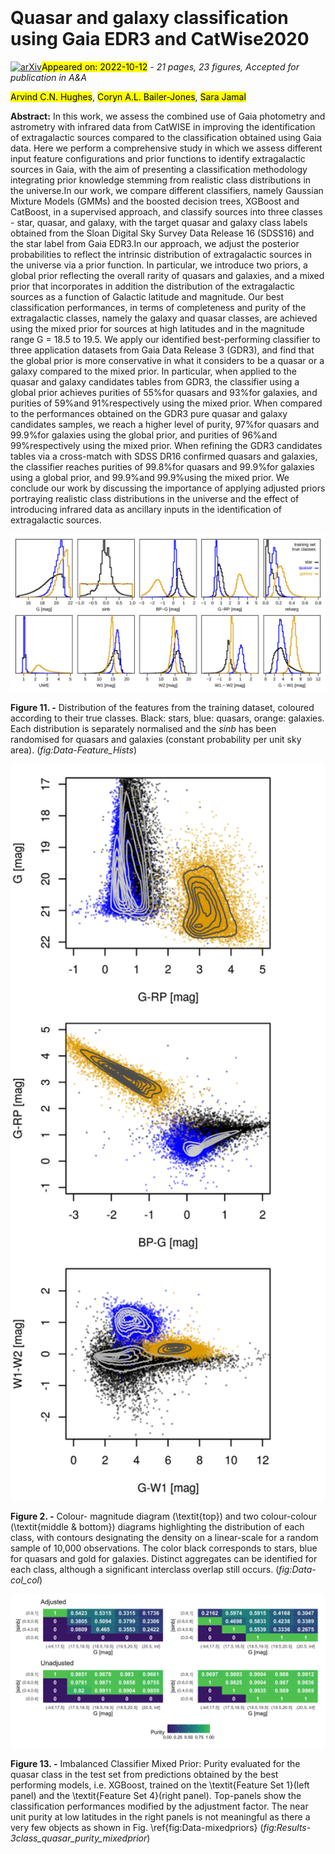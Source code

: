 <div class="macros" style="visibility:hidden;">
$\newcommand{\ensuremath}{}$
$\newcommand{\xspace}{}$
$\newcommand{\object}[1]{\texttt{#1}}$
$\newcommand{\farcs}{{.}''}$
$\newcommand{\farcm}{{.}'}$
$\newcommand{\arcsec}{''}$
$\newcommand{\arcmin}{'}$
$\newcommand{\ion}[2]{#1#2}$
$\newcommand{\textsc}[1]{\textrm{#1}}$
$\newcommand{\hl}[1]{\textrm{#1}}$
$\newcommand{\nodata}{ ~\cdots~ }$</div>

<div class="macros" style="visibility:hidden;">
$\newcommand{$\ensuremath$}{}$
$\newcommand{$\xspace$}{}$
$\newcommand{$\object$}[1]{\texttt{#1}}$
$\newcommand{$\farcs$}{{.}''}$
$\newcommand{$\farcm$}{{.}'}$
$\newcommand{$\arcsec$}{''}$
$\newcommand{$\arcmin$}{'}$
$\newcommand{$\ion$}[2]{#1#2}$
$\newcommand{$\textsc$}[1]{\textrm{#1}}$
$\newcommand{$\hl$}[1]{\textrm{#1}}$
$\newcommand{$\nodata$}{ ~\cdots~ }$</div>



<div id="title">

# Quasar and galaxy classification using Gaia EDR3 and CatWise2020

</div>
<div id="comments">

[![arXiv](https://img.shields.io/badge/arXiv-2210.05505-b31b1b.svg)](https://arxiv.org/abs/2210.05505)<mark>Appeared on: 2022-10-12</mark> - _21 pages, 23 figures, Accepted for publication in A&A_

</div>
<div id="authors">

<mark>Arvind C.N. Hughes</mark>, <mark>Coryn A.L. Bailer-Jones</mark>, <mark>Sara Jamal</mark>

</div>
<div id="abstract">

**Abstract:** In this work, we assess the combined use of Gaia photometry and astrometry with infrared data from CatWISE in improving the identification of extragalactic sources compared to the classification obtained using Gaia data. Here we perform a comprehensive study in which we assess different input feature configurations and prior functions to identify extragalactic sources in Gaia, with the aim of presenting a classification methodology integrating prior knowledge stemming from realistic class distributions in the universe.In our work, we compare different classifiers, namely Gaussian Mixture Models (GMMs) and the boosted decision trees, XGBoost and CatBoost, in a supervised approach, and classify sources into three classes - star, quasar, and galaxy, with the target quasar and galaxy class labels obtained from the Sloan Digital Sky Survey Data Release 16 (SDSS16) and the star label from Gaia EDR3.In our approach, we adjust the posterior probabilities to reflect the intrinsic distribution of extragalactic sources in the universe via a prior function. In particular, we introduce two priors, a global prior reflecting the overall rarity of quasars and galaxies, and a mixed prior that incorporates in addition the distribution of the extragalactic sources as a function of Galactic latitude and magnitude.   Our best classification performances, in terms of completeness and purity of the extragalactic classes, namely the galaxy and quasar classes, are achieved using the mixed prior for sources at high latitudes and in the magnitude range G = 18.5 to 19.5.   We apply our identified best-performing classifier to three application datasets from Gaia Data Release 3 (GDR3), and find that the global prior is more conservative in what it considers to be a quasar or a galaxy compared to the mixed prior.   In particular, when applied to the quasar and galaxy candidates tables from GDR3, the classifier using a global prior achieves purities of 55\%for quasars and 93\%for galaxies, and purities of 59\%and 91\%respectively using the mixed prior.   When compared to the  performances obtained on the GDR3 pure quasar and galaxy candidates samples, we reach a higher level of purity, 97\%for quasars and 99.9\%for galaxies using the global prior, and purities of 96\%and 99\%respectively using the mixed prior.   When refining the GDR3 candidates tables via a cross-match with SDSS DR16 confirmed quasars and galaxies, the classifier reaches purities of 99.8\%for quasars and 99.9\%for galaxies using a global prior, and 99.9\%and 99.9\%using the mixed prior.   We conclude our work by discussing the importance of applying adjusted priors portraying realistic class distributions in the universe and the effect of introducing infrared data as ancillary inputs in the identification of extragalactic sources.

</div>

<div id="div_fig1">

<img src="tmp_2210.05505/./Plots/Figure2-any_all_featurehist_UWE_w1-w2.png" alt="Fig11" width="100%"/>

**Figure 11. -** Distribution of the features from the training dataset, coloured according to their true classes. Black: stars, blue: quasars, orange: galaxies. Each distribution is separately normalised and the $sin b$ has been randomised for quasars and galaxies (constant probability
per unit sky area). (*fig:Data-Feature_Hists*)

</div>
<div id="div_fig2">

<img src="tmp_2210.05505/./Plots/Figure3-col_col_diagrams.png" alt="Fig2" width="100%"/>

**Figure 2. -** Colour- magnitude diagram (\textit{top}) and two colour-colour (\textit{middle \& bottom}) diagrams highlighting the distribution of each class, with contours designating the density on a linear-scale for a random sample of 10,000 observations. The color black corresponds to stars, blue for quasars and gold for galaxies. Distinct aggregates can be identified for each class, although a significant interclass overlap still occurs. (*fig:Data-col_col*)

</div>
<div id="div_fig3">

<img src="tmp_2210.05505/./Plots/Figure6-3class_quasar_purity_mixedprior.png" alt="Fig13" width="100%"/>

**Figure 13. -** Imbalanced Classifier Mixed Prior: Purity evaluated for the quasar class in the test set from predictions obtained by the best performing models, i.e. XGBoost, trained on the \textit{Feature Set 1}(left panel) and the \textit{Feature Set 4}(right panel).
Top-panels show the classification performances modified by the adjustment factor. The near unit purity at low latitudes in the right panels is not meaningful as there a very few objects as shown in Fig. \ref{fig:Data-mixedpriors} (*fig:Results-3class_quasar_purity_mixedprior*)

</div>